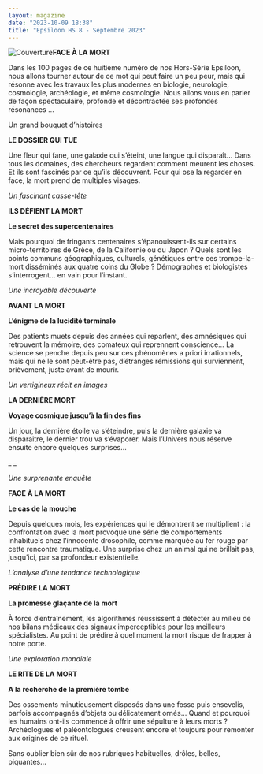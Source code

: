 ```yaml
---
layout: magazine
date: "2023-10-09 18:38"
title: "Epsiloon HS 8 - Septembre 2023"
---
```

![Couverture](/img/epsiloon-hs8.jpg)**FACE À LA MORT**   

Dans les 100 pages de ce huitième numéro de nos Hors-Série Epsiloon, nous allons tourner autour de ce mot qui peut faire un peu peur, mais qui résonne avec les travaux les plus modernes en biologie, neurologie, cosmologie, archéologie, et même cosmologie. Nous allons vous en parler de façon spectaculaire, profonde et décontractée ses profondes résonances …   

   

Un grand bouquet d’histoires

**LE DOSSIER QUI TUE** 

Une fleur qui fane, une galaxie qui s’éteint, une langue qui disparaît… Dans tous les domaines, des chercheurs regardent comment meurent les choses. Et ils sont fascinés par ce qu’ils découvrent. Pour qui ose la regarder en face, la mort prend de multiples visages.

 

 

_Un fascinant casse-tête_ 

**ILS DÉFIENT LA MORT** 

**Le secret des supercentenaires** 

Mais pourquoi de fringants centenaires s’épanouissent-ils sur certains micro-territoires de Grèce, de la Californie ou du Japon ? Quels sont les points communs géographiques, culturels, génétiques entre ces trompe-la-mort disséminés aux quatre coins du Globe ? Démographes et biologistes s’interrogent… en vain pour l’instant.

 

_Une incroyable découverte_ 

**AVANT LA MORT** 

**L’énigme de la lucidité terminale** 

Des patients muets depuis des années qui reparlent, des amnésiques qui retrouvent la mémoire, des comateux qui reprennent conscience… La science se penche depuis peu sur ces phénomènes a priori irrationnels, mais qui ne le sont peut-être pas, d’étranges rémissions qui surviennent, brièvement, juste avant de mourir.

 

_Un vertigineux récit en images_ 

**LA DERNIÈRE MORT** 

**Voyage cosmique jusqu’à la fin des fins** 

Un jour, la dernière étoile va s’éteindre, puis la dernière galaxie va disparaitre, le dernier trou va s’évaporer. Mais l’Univers nous réserve ensuite encore quelques surprises…

_ _ 

_Une surprenante enquête_ 

**FACE À LA MORT** 

**Le cas de la mouche** 

Depuis quelques mois, les expériences qui le démontrent se multiplient : la confrontation avec la mort provoque une série de comportements inhabituels chez l’innocente drosophile, comme marquée au fer rouge par cette rencontre traumatique. Une surprise chez un animal qui ne brillait pas, jusqu’ici, par sa profondeur existentielle.

 

_L’analyse d’une tendance technologique_ 

**PRÉDIRE LA MORT** 

**La promesse glaçante de la mort** 

À force d’entraînement, les algorithmes réussissent à détecter au milieu de nos bilans médicaux des signaux imperceptibles pour les meilleurs spécialistes. Au point de prédire à quel moment la mort risque de frapper à notre porte.

 

 

_Une exploration mondiale_ 

**LE RITE DE LA MORT** 

**A la recherche de la première tombe** 

Des ossements minutieusement disposés dans une fosse puis ensevelis, parfois accompagnés d’objets ou délicatement ornés… Quand et pourquoi les humains ont-ils commencé à offrir une sépulture à leurs morts ? Archéologues et paléontologues creusent encore et toujours pour remonter aux origines de ce rituel.

 

 

Sans oublier bien sûr de nos rubriques habituelles, drôles, belles, piquantes…